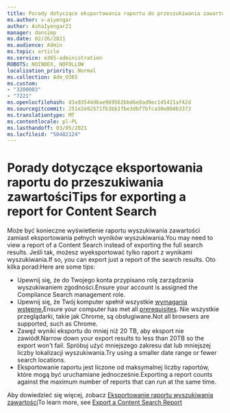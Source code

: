 ```yaml
---
title: Porady dotyczące eksportowania raportu do przeszukiwania zawartości
ms.author: v-aiyengar
author: AshaIyengar21
manager: dansimp
ms.date: 02/26/2021
ms.audience: Admin
ms.topic: article
ms.service: o365-administration
ROBOTS: NOINDEX, NOFOLLOW
localization_priority: Normal
ms.collection: Adm_O365
ms.custom:
- "3200003"
- "7221"
ms.openlocfilehash: d3a93544d6ae969562bbd6e8ad9ec145421af42d
ms.sourcegitcommit: 251e2e82571fb3bb1fbe3dbf7bfca30e004b3373
ms.translationtype: MT
ms.contentlocale: pl-PL
ms.lasthandoff: 03/05/2021
ms.locfileid: "50482124"
---
```

# <a name="tips-for-exporting-a-report-for-content-search"></a><span data-ttu-id="ed678-102">Porady dotyczące eksportowania raportu do przeszukiwania zawartości</span><span class="sxs-lookup"><span data-stu-id="ed678-102">Tips for exporting a report for Content Search</span></span>

<span data-ttu-id="ed678-103">Może być konieczne wyświetlenie raportu wyszukiwania zawartości zamiast eksportowania pełnych wyników wyszukiwania.</span><span class="sxs-lookup"><span data-stu-id="ed678-103">You may need to view a report of a Content Search instead of exporting the full search results.</span></span> <span data-ttu-id="ed678-104">Jeśli tak, możesz wyeksportować tylko raport z wynikami wyszukiwania.</span><span class="sxs-lookup"><span data-stu-id="ed678-104">If so, you can export just a report of the search results.</span></span> <span data-ttu-id="ed678-105">Oto kilka porad:</span><span class="sxs-lookup"><span data-stu-id="ed678-105">Here are some tips:</span></span>

- <span data-ttu-id="ed678-106">Upewnij się, że do Twojego konta przypisano rolę zarządzania wyszukiwaniem zgodności.</span><span class="sxs-lookup"><span data-stu-id="ed678-106">Ensure your account is assigned the Compliance Search management role.</span></span>
- <span data-ttu-id="ed678-107">Upewnij się, że Twój komputer spełnił wszystkie [wymagania wstępne.](https://go.microsoft.com/fwlink/?linkid=2102407)</span><span class="sxs-lookup"><span data-stu-id="ed678-107">Ensure your computer has met all [prerequisites](https://go.microsoft.com/fwlink/?linkid=2102407).</span></span> <span data-ttu-id="ed678-108">Nie wszystkie przeglądarki, takie jak Chrome, są obsługiwane.</span><span class="sxs-lookup"><span data-stu-id="ed678-108">Not all browsers are supported, such as Chrome.</span></span>
- <span data-ttu-id="ed678-109">Zawęź wyniki eksportu do mniej niż 20 TB, aby eksport nie zawiódł.</span><span class="sxs-lookup"><span data-stu-id="ed678-109">Narrow down your export results to less than 20TB so the export won't fail.</span></span> <span data-ttu-id="ed678-110">Spróbuj użyć mniejszego zakresu dat lub mniejszej liczby lokalizacji wyszukiwania.</span><span class="sxs-lookup"><span data-stu-id="ed678-110">Try using a smaller date range or fewer search locations.</span></span>
- <span data-ttu-id="ed678-111">Eksportowanie raportu jest liczone od maksymalnej liczby raportów, które mogą być uruchamiane jednocześnie.</span><span class="sxs-lookup"><span data-stu-id="ed678-111">Exporting a report counts against the maximum number of reports that can run at the same time.</span></span>

<span data-ttu-id="ed678-112">Aby dowiedzieć się więcej, zobacz [Eksportowanie raportu wyszukiwania zawartości](https://go.microsoft.com/fwlink/?linkid=2102409)</span><span class="sxs-lookup"><span data-stu-id="ed678-112">To learn more, see [Export a Content Search Report](https://go.microsoft.com/fwlink/?linkid=2102409)</span></span>